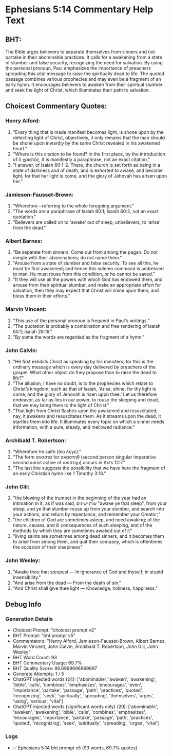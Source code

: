 # Ephesians 5:14 Commentary Help Text

## BHT:
The Bible urges believers to separate themselves from sinners and not partake in their abominable practices. It calls for a awakening from a state of slumber and false security, recognizing the need for salvation. By using the personal pronoun, Paul emphasizes the importance of preachers spreading this vital message to raise the spiritually dead to life. The quoted passage combines various prophecies and may even be a fragment of an early hymn. It encourages believers to awaken from their spiritual slumber and seek the light of Christ, which illuminates their path to salvation.

## Choicest Commentary Quotes:
### Henry Alford:
1. "Every thing that is made manifest becomes light, is shone upon by the detecting light of Christ, objectively, it only remains that the man should be shone upon inwardly by the same Christ revealed in his awakened heart."
2. "Where is this citation to be found? In the first place, by the introduction of ὁ χριστός, it is manifestly a paraphrase, not an exact citation."
3. "I answer, of Isaiah 60:1-2. There, the church is set forth as being in a state of darkness and of death, and is exhorted to awake, and become light, for that her light is come, and the glory of Jehovah has arisen upon her."

### Jamieson-Fausset-Brown:
1. "Wherefore—referring to the whole foregoing argument."
2. "The words are a paraphrase of Isaiah 60:1; Isaiah 60:2, not an exact quotation."
3. "Believers are called on to 'awake' out of sleep; unbelievers, to 'arise' from the dead."

### Albert Barnes:
1. "Be separate from sinners. Come out from among the pagan. Do not mingle with their abominations; do not name them."
2. "Arouse from a state of slumber and false security. To see all this, he must be first awakened; and hence this solemn command is addressed to man. He must rouse from this condition, or he cannot be saved."
3. "It they will use all the powers with which God has endowed them, and arouse from their spiritual slumber, and make an appropriate effort for salvation, then they may expect that Christ will shine upon them, and bless them in their efforts."

### Marvin Vincent:
1. "This use of the personal pronoun is frequent in Paul's writings." 
2. "The quotation is probably a combination and free rendering of Isaiah 60:1; Isaiah 26:19." 
3. "By some the words are regarded as the fragment of a hymn."

### John Calvin:
1. "He first exhibits Christ as speaking by his ministers; for this is the ordinary message which is every day delivered by preachers of the gospel. What other object do they propose than to raise the dead to life?"
2. "The allusion, I have no doubt, is to the prophecies which relate to Christ’s kingdom; such as that of Isaiah, 'Arise, shine; for thy light is come, and the glory of Jehovah is risen upon thee.' Let us therefore endeavor, as far as lies in our power, to rouse the sleeping and dead, that we may bring them to the light of Christ."
3. "That light from Christ flashes upon the awakened and resuscitated; nay, it awakens and resuscitates them. As it streams upon the dead, it startles them into life. It illuminates every topic on which a sinner needs information, with a pure, steady, and mellowed radiance."

### Archibald T. Robertson:
1. "Wherefore he saith (διο λεγε)."
2. "The form αναστα for αναστηθ (second person singular imperative second aorist active of ανιστημ) occurs in Acts 12:7."
3. "The last line suggests the possibility that we have here the fragment of an early Christian hymn like 1 Timothy 3:16."

### John Gill:
1. "the blowing of the trumpet in the beginning of the year had an intimation in it, as if was said, עורו ישינים "awake ye that sleep", from your sleep, and ye that slumber rouse up from your slumber, and search into your actions, and return by repentance, and remember your Creator;"
2. "the children of God are sometimes asleep, and need awaking; of the nature, causes, and ill consequences of such sleeping, and of the methods by which they are sometimes awaked out of it"
3. "living saints are sometimes among dead sinners, and it becomes them to arise from among them, and quit their company, which is oftentimes the occasion of their sleepiness"

### John Wesley:
1. "Awake thou that steepest — In ignorance of God and thyself; in stupid insensibility."
2. "And arise from the dead — From the death of sin."
3. "And Christ shall give thee light — Knowledge, holiness, happiness."


## Debug Info
### Generation Details
- Choicest Prompt: "choicest prompt v2"
- BHT Prompt: "bht prompt v5"
- Commentators: "Henry Alford, Jamieson-Fausset-Brown, Albert Barnes, Marvin Vincent, John Calvin, Archibald T. Robertson, John Gill, John Wesley"
- BHT Word Count: 93
- BHT Commentary Usage: 69.7%
- BHT Quality Score: 86.6969696969697
- Generate Attempts: 1 / 5
- ChatGPT injected words (24):
	['abominable', 'awaken', 'awakening', 'bible', 'calls', 'combines', 'emphasizes', 'encourages', 'even', 'importance', 'partake', 'passage', 'path', 'practices', 'quoted', 'recognizing', 'seek', 'spiritually', 'spreading', 'themselves', 'urges', 'using', 'various', 'vital']
- ChatGPT injected words (significant words only) (20):
	['abominable', 'awaken', 'awakening', 'bible', 'calls', 'combines', 'emphasizes', 'encourages', 'importance', 'partake', 'passage', 'path', 'practices', 'quoted', 'recognizing', 'seek', 'spiritually', 'spreading', 'urges', 'vital']

### Logs
- ✅ Ephesians 5:14 bht prompt v5 (93 words, 69.7% quotes)
